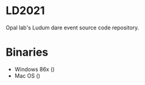# LD2021
Opal lab's Ludum dare event source code repository.

# Binaries
- Windows 86x ()
- Mac OS ()

